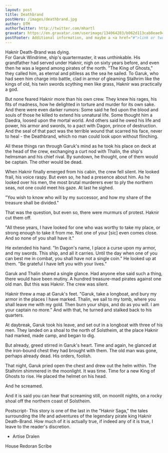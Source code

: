 ```yaml
---
layout: post
title: Deathbrand
postHero: /images/deathbrand.jpg
author: DTM
authorTwitter: http://twitter.com/mhartl
gravatar: https://en.gravatar.com/userimage/134064283/b062d113cab8eae94ea1dfa3bde1d7de.jpg?size=200
postFooter: Additional information, and maybe a <a href="#">link or two</a>
---
```


Haknir Death-Brand was dying.<br>
For Garuk Windrime, ship's quartermaster, it was unthinkable. His grandfather
had served under Haknir, nigh on sixty years before, and even then he was a
legend among pirates of the north. "The King of Ghosts," they called him, as
eternal and pitiless as the sea he sailed. To Garuk, who had seen him charge
into battle, clad in armor of gleaming Stalhrim like the kings of old, his twin
swords scything men like grass, Haknir was practically a god.

But none feared Haknir more than his own crew. They knew his rages, his fits of
madness, how he delighted in torture and murder for its own sake. And there were
even darker rumors: Some said he fed upon the blood and souls of those he killed
to extend his unnatural life. Some thought him a Daedra, loosed upon the mortal
world. And others said he owed his life and power, his armor and swords, to a
pact with Dagon, prince of destruction. And the seal of that pact was the
terrible wound that scarred his face, never to heal - the Deathbrand, which no
man could look upon without flinching.

All these things ran through Garuk's mind as he took his place on deck at the
head of the crew, exchanging a curt nod with Thalin, the ship's helmsman and his
chief rival. By sundown, he thought, one of them would be captain. The other
would be dead.

When Haknir finally emerged from his cabin, the crew fell silent. He looked
frail, his voice raspy. But even so, he had a presence about him. As he looked
over his men, the most brutal murderers ever to ply the northern seas, not one
could meet his gaze. At last he sighed.

"You wish to know who will by my successor, and how my share of the treasure
shall be divided."

That was the question, but even so, there were murmurs of protest. Haknir cut
them off.

"All these years, I have looked for one who was worthy to take my place, or
strong enough to take it from me. Not one of your [sic] even comes close. And so
none of you shall have it."

He extended his hand. "In Dagon's name, I place a curse upon my armor, and my
swords. This ship, and all it carries. Until the day when one of you can best me
in combat, you shall have not a single coin." He looked up at them. "Be grateful
I have left you with your lives."

Garuk and Thalin shared a single glance. Had anyone else said such a thing,
there would have been mutiny. A hundred treasure-mad pirates against one old
man. But this was Haknir. The crew was silent.

Haknir threw a map at Garuk's feet. "Garuk, take a longboat, and bury my armor
in the places I have marked. Thalin, we sail to my tomb, where you shall leave
me with my gold. Then burn your ships, and do as you will. I am your captain no
more." And with that, he turned and stalked back to his quarters.

At daybreak, Garuk took his leave, and set out in a longboat with three of his
men. They landed on a shoal to the north of Solstheim, at the place Haknir had
marked, made camp, and began to dig.

But already, greed stirred in Garuk's heart. Time and again, he glanced at the
iron-bound chest they had brought with them. The old man was gone, perhaps
already dead. His orders, foolish.

That night, Garuk pried open the chest and drew out the helm within. The
Stalhrim shimmered in the moonlight. It was time. Time for a new King of Ghosts
to rise. He placed the helmet on his head.

And he screamed.

And it is said you can hear that screaming still, on moonlit nights, on a rocky
shoal off the northern coast of Solstheim.


Postscript- This story is one of the last in the "Haknir Saga," the tales
surrounding the life and adventures of the legendary pirate king Haknir
Death-Brand. How much of it is actually true, if indeed any of it is true, I
leave to the reader's discretion.

- Artise Dralen

House Redoran Scribe
